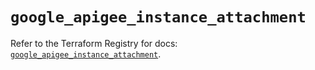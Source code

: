 # `google_apigee_instance_attachment`

Refer to the Terraform Registry for docs: [`google_apigee_instance_attachment`](https://registry.terraform.io/providers/drfaust92/google/4.16.4/docs/resources/apigee_instance_attachment).
